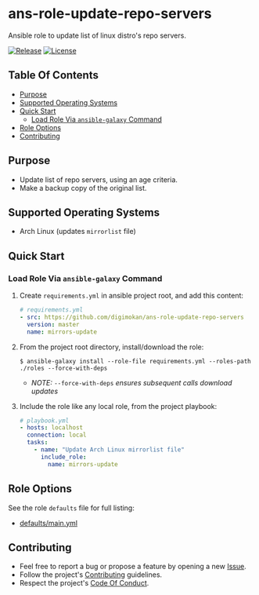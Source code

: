 # ans-role-update-repo-servers

Ansible role to update list of linux distro's repo servers.

[![Release](https://img.shields.io/github/release/digimokan/ans-role-update-repo-servers.svg?label=release)](https://github.com/digimokan/ans-role-update-repo-servers/releases/latest "Latest Release Notes")
[![License](https://img.shields.io/badge/license-MIT-blue.svg?label=license)](LICENSE.md "Project License")

## Table Of Contents

* [Purpose](#purpose)
* [Supported Operating Systems](#supported-operating-systems)
* [Quick Start](#quick-start)
    * [Load Role Via `ansible-galaxy` Command](#load-role-via-ansible-galaxy-command)
* [Role Options](#role-options)
* [Contributing](#contributing)

## Purpose

* Update list of repo servers, using an age criteria.
* Make a backup copy of the original list.

## Supported Operating Systems

* Arch Linux (updates `mirrorlist` file)

## Quick Start

### Load Role Via `ansible-galaxy` Command

1. Create `requirements.yml` in ansible project root, and add this content:

   ```yaml
   # requirements.yml
   - src: https://github.com/digimokan/ans-role-update-repo-servers
     version: master
     name: mirrors-update
   ```

2. From the project root directory, install/download the role:

   ```shell
   $ ansible-galaxy install --role-file requirements.yml --roles-path ./roles --force-with-deps
   ```

   * _NOTE:_ `--force-with-deps` _ensures subsequent calls download updates_

3. Include the role like any local role, from the project playbook:

   ```yaml
   # playbook.yml
   - hosts: localhost
     connection: local
     tasks:
       - name: "Update Arch Linux mirrorlist file"
         include_role:
           name: mirrors-update
   ```

## Role Options

See the role `defaults` file for full listing:

  * [defaults/main.yml](../defaults/main.yml)

## Contributing

* Feel free to report a bug or propose a feature by opening a new
  [Issue](https://github.com/digimokan/ans-role-update-repo-servers/issues).
* Follow the project's [Contributing](CONTRIBUTING.md) guidelines.
* Respect the project's [Code Of Conduct](CODE_OF_CONDUCT.md).

